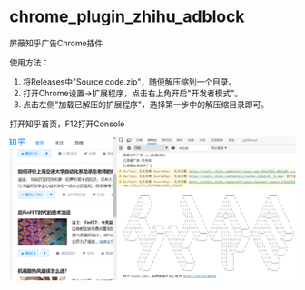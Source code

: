 # chrome_plugin_zhihu_adblock
屏蔽知乎广告Chrome插件

使用方法：
1. 将Releases中"Source code.zip"，随便解压缩到一个目录。
2. 打开Chrome设置->扩展程序，点击右上角开启"开发者模式"。
3. 点击左侧"加载已解压的扩展程序"，选择第一步中的解压缩目录即可。

打开知乎首页，F12打开Console

![image](https://github.com/RyoHina/chrome_plugin_zhihu_adblock/blob/master/demo.png)

